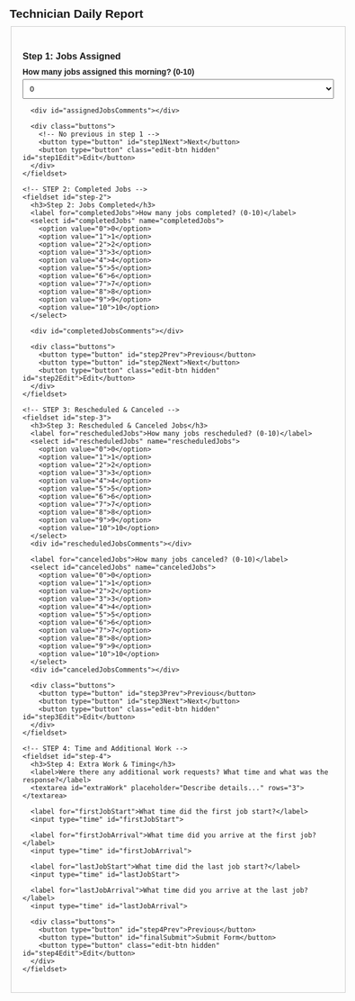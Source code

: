 <!DOCTYPE html>
<html lang="en">
<head>
  <meta charset="UTF-8">
  <title>Technician Daily Report (Wizard Style)</title>
  <style>
    body {
      font-family: Arial, sans-serif; 
      margin: 20px; 
      max-width: 600px;
    }
    h2, h3 {
      margin-bottom: 10px;
    }
    fieldset {
      border: 1px solid #ccc;
      padding: 20px;
      margin-bottom: 20px;
      display: none; /* all steps hidden by default */
    }
    fieldset.active {
      display: block; /* show active step */
    }
    label {
      font-weight: bold;
      display: block;
      margin-top: 10px;
    }
    select, input, textarea {
      width: 100%;
      padding: 8px;
      margin-top: 5px;
      box-sizing: border-box;
    }
    .buttons {
      margin-top: 20px;
      display: flex;
      gap: 10px;
    }
    button {
      padding: 10px 15px;
      background-color: #4CAF50;
      color: white;
      border: none;
      cursor: pointer;
    }
    button:hover {
      background-color: #45a049;
    }
    .edit-btn {
      background-color: #ff9800;
    }
    .edit-btn:hover {
      background-color: #e68a00;
    }
    .hidden {
      display: none !important;
    }
  </style>
</head>
<body>

  <h2>Technician Daily Report</h2>
  
  <form id="wizardForm">
    <!-- STEP 1: Assigned Jobs -->
    <fieldset id="step-1" class="active">
      <h3>Step 1: Jobs Assigned</h3>
      <label for="assignedJobs">How many jobs assigned this morning? (0-10)</label>
      <select id="assignedJobs" name="assignedJobs">
        <!-- 0 to 10 -->
        <option value="0">0</option>
        <option value="1">1</option> 
        <option value="2">2</option> 
        <option value="3">3</option> 
        <option value="4">4</option> 
        <option value="5">5</option>
        <option value="6">6</option> 
        <option value="7">7</option> 
        <option value="8">8</option> 
        <option value="9">9</option> 
        <option value="10">10</option> 
      </select>
      
      <div id="assignedJobsComments"></div>

      <div class="buttons">
        <!-- No previous in step 1 -->
        <button type="button" id="step1Next">Next</button>
        <button type="button" class="edit-btn hidden" id="step1Edit">Edit</button>
      </div>
    </fieldset>

    <!-- STEP 2: Completed Jobs -->
    <fieldset id="step-2">
      <h3>Step 2: Jobs Completed</h3>
      <label for="completedJobs">How many jobs completed? (0-10)</label>
      <select id="completedJobs" name="completedJobs">
        <option value="0">0</option>
        <option value="1">1</option> 
        <option value="2">2</option> 
        <option value="3">3</option> 
        <option value="4">4</option> 
        <option value="5">5</option>
        <option value="6">6</option> 
        <option value="7">7</option> 
        <option value="8">8</option> 
        <option value="9">9</option> 
        <option value="10">10</option>
      </select>

      <div id="completedJobsComments"></div>
      
      <div class="buttons">
        <button type="button" id="step2Prev">Previous</button>
        <button type="button" id="step2Next">Next</button>
        <button type="button" class="edit-btn hidden" id="step2Edit">Edit</button>
      </div>
    </fieldset>

    <!-- STEP 3: Rescheduled & Canceled -->
    <fieldset id="step-3">
      <h3>Step 3: Rescheduled & Canceled Jobs</h3>
      <label for="rescheduledJobs">How many jobs rescheduled? (0-10)</label>
      <select id="rescheduledJobs" name="rescheduledJobs">
        <option value="0">0</option>
        <option value="1">1</option> 
        <option value="2">2</option> 
        <option value="3">3</option> 
        <option value="4">4</option> 
        <option value="5">5</option>
        <option value="6">6</option> 
        <option value="7">7</option> 
        <option value="8">8</option> 
        <option value="9">9</option> 
        <option value="10">10</option>
      </select>
      <div id="rescheduledJobsComments"></div>
      
      <label for="canceledJobs">How many jobs canceled? (0-10)</label>
      <select id="canceledJobs" name="canceledJobs">
        <option value="0">0</option>
        <option value="1">1</option> 
        <option value="2">2</option> 
        <option value="3">3</option> 
        <option value="4">4</option> 
        <option value="5">5</option>
        <option value="6">6</option> 
        <option value="7">7</option> 
        <option value="8">8</option> 
        <option value="9">9</option> 
        <option value="10">10</option>
      </select>
      <div id="canceledJobsComments"></div>

      <div class="buttons">
        <button type="button" id="step3Prev">Previous</button>
        <button type="button" id="step3Next">Next</button>
        <button type="button" class="edit-btn hidden" id="step3Edit">Edit</button>
      </div>
    </fieldset>

    <!-- STEP 4: Time and Additional Work -->
    <fieldset id="step-4">
      <h3>Step 4: Extra Work & Timing</h3>
      <label>Were there any additional work requests? What time and what was the response?</label>
      <textarea id="extraWork" placeholder="Describe details..." rows="3"></textarea>

      <label for="firstJobStart">What time did the first job start?</label>
      <input type="time" id="firstJobStart">

      <label for="firstJobArrival">What time did you arrive at the first job?</label>
      <input type="time" id="firstJobArrival">

      <label for="lastJobStart">What time did the last job start?</label>
      <input type="time" id="lastJobStart">

      <label for="lastJobArrival">What time did you arrive at the last job?</label>
      <input type="time" id="lastJobArrival">

      <div class="buttons">
        <button type="button" id="step4Prev">Previous</button>
        <button type="button" id="finalSubmit">Submit Form</button>
        <button type="button" class="edit-btn hidden" id="step4Edit">Edit</button>
      </div>
    </fieldset>

  </form>

  <script>
    /************************************************************************
    * 1) MULTI-STEP WIZARD LOGIC
    *************************************************************************/
    const steps = document.querySelectorAll("fieldset");
    let currentStep = 0; // index of the current step

    // Show the first step (by default, step 0)
    showStep(currentStep);

    function showStep(n) {
      steps.forEach((step, index) => {
        step.classList.remove("active");
        if (index === n) {
          step.classList.add("active");
        }
      });
      // Manage the Edit button visibility
      manageEditButton(n, false); // hidden by default
    }

    // Next/Prev button handlers
    document.getElementById("step1Next").addEventListener("click", () => {
      lockFields(1);
      currentStep = 1;
      showStep(currentStep);
    });
    document.getElementById("step2Next").addEventListener("click", () => {
      lockFields(2);
      currentStep = 2;
      showStep(currentStep);
    });
    document.getElementById("step2Prev").addEventListener("click", () => {
      currentStep = 0;
      showStep(currentStep);
    });
    document.getElementById("step3Next").addEventListener("click", () => {
      lockFields(3);
      currentStep = 3;
      showStep(currentStep);
    });
    document.getElementById("step3Prev").addEventListener("click", () => {
      currentStep = 1;
      showStep(currentStep);
    });
    document.getElementById("step4Prev").addEventListener("click", () => {
      currentStep = 2;
      showStep(currentStep);
    });

    // Lock fields in the specified step index
    function lockFields(stepIndex) {
      // Mark them read-only
      const step = steps[stepIndex - 1]; 
      const inputs = step.querySelectorAll("input, select, textarea");
      inputs.forEach(el => {
        el.readOnly = true; 
        if (el.tagName === "SELECT") el.disabled = true;
      });
      // Show the "Edit" button on that step
      const editBtn = step.querySelector(".edit-btn");
      if (editBtn) {
        editBtn.classList.remove("hidden");
      }
    }

    // Manage Edit button
    function manageEditButton(stepIndex, show) {
      const step = steps[stepIndex];
      const editBtn = step.querySelector(".edit-btn");
      if (editBtn) {
        if (show) editBtn.classList.remove("hidden");
        else editBtn.classList.add("hidden");
      }
    }

    // Attach "Edit" button logic to each step
    ["step1Edit", "step2Edit", "step3Edit", "step4Edit"].forEach(id => {
      const btn = document.getElementById(id);
      if (btn) {
        btn.addEventListener("click", () => {
          // This button toggles read-only fields in the step
          const fieldset = btn.closest("fieldset");
          const inputs = fieldset.querySelectorAll("input, select, textarea");
          let isLocked = inputs[0]?.readOnly || inputs[0]?.disabled; // check first input
          // Toggle
          inputs.forEach(el => {
            if (el.tagName === "SELECT") {
              el.disabled = !el.disabled;
            } else {
              el.readOnly = !el.readOnly;
            }
          });
        });
      }
    });

    /************************************************************************
    * 2) DYNAMIC COMMENT FIELDS FOR JOBS
    *************************************************************************/
    function createCommentFieldsForJobs(selectId, containerId, prefix) {
      const selectEl = document.getElementById(selectId);
      const container = document.getElementById(containerId);

      // On change, regenerate
      selectEl.addEventListener("change", () => {
        generateCommentFields();
      });

      function generateCommentFields() {
        container.innerHTML = ""; // clear
        const count = parseInt(selectEl.value);
        for (let i = 1; i <= count; i++) {
          const label = document.createElement("label");
          label.textContent = `${prefix} Job #${i} Comment:`;
          const textarea = document.createElement("textarea");
          textarea.name = `${selectId}Comment${i}`;
          textarea.placeholder = `Comment for job #${i}`;
          textarea.rows = 2;
          container.appendChild(label);
          container.appendChild(textarea);
        }
      }

      // Initialize once
      generateCommentFields();
    }

    createCommentFieldsForJobs("assignedJobs", "assignedJobsComments", "Assigned");
    createCommentFieldsForJobs("completedJobs", "completedJobsComments", "Completed");
    createCommentFieldsForJobs("rescheduledJobs", "rescheduledJobsComments", "Rescheduled");
    createCommentFieldsForJobs("canceledJobs",   "canceledJobsComments",   "Canceled");

    /************************************************************************
    * 3) FINAL SUBMIT LOGIC
    *************************************************************************/
    const finalSubmitBtn = document.getElementById("finalSubmit");
    finalSubmitBtn.addEventListener("click", () => {
      // Lock fields in step 4
      lockFields(4);

      // Prompt for "Where to send?"
      const destination = prompt("Where would you like to send this report?\n\n(For example: Telegram group name, or 'Save on phone')", "Save on phone");

      // If user canceled or typed nothing, do nothing
      if (!destination) {
        alert("No destination selected. Form data is kept in this page only.");
        return;
      }

      // Gather data from all steps
      const formData = gatherFormData();

      // For demonstration, just show the result and where we’ll send
      alert(`Report is ready to be sent to: ${destination}\n\nOpen the console to view full data.`);
      console.log("Final Form Data:", formData);

      // If you want to store locally (on phone):
      // localStorage.setItem("dailyReport", JSON.stringify(formData));

      // If you want to actually send to Telegram or somewhere else,
      // you would call your API or Telegram Bot endpoint here.
    });

    // Function to gather data from all steps
    function gatherFormData() {
      const data = {};

      // Basic numeric fields
      data.assignedJobs    = document.getElementById("assignedJobs").value;
      data.completedJobs   = document.getElementById("completedJobs").value;
      data.rescheduledJobs = document.getElementById("rescheduledJobs").value;
      data.canceledJobs    = document.getElementById("canceledJobs").value;

      data.extraWork       = document.getElementById("extraWork").value;
      data.firstJobStart   = document.getElementById("firstJobStart").value;
      data.firstJobArrival = document.getElementById("firstJobArrival").value;
      data.lastJobStart    = document.getElementById("lastJobStart").value;
      data.lastJobArrival  = document.getElementById("lastJobArrival").value;

      // Gather dynamic comments
      data.assignedJobsComments    = gatherComments("assignedJobs", parseInt(data.assignedJobs));
      data.completedJobsComments   = gatherComments("completedJobs", parseInt(data.completedJobs));
      data.rescheduledJobsComments = gatherComments("rescheduledJobs", parseInt(data.rescheduledJobs));
      data.canceledJobsComments    = gatherComments("canceledJobs", parseInt(data.canceledJobs));

      return data;
    }

    function gatherComments(fieldPrefix, count) {
      const commentsArr = [];
      for (let i = 1; i <= count; i++) {
        const name = `${fieldPrefix}Comment${i}`;
        const textarea = document.getElementsByName(name)[0];
        commentsArr.push(textarea ? textarea.value : "");
      }
      return commentsArr;
    }
  </script>

</body>
</html>